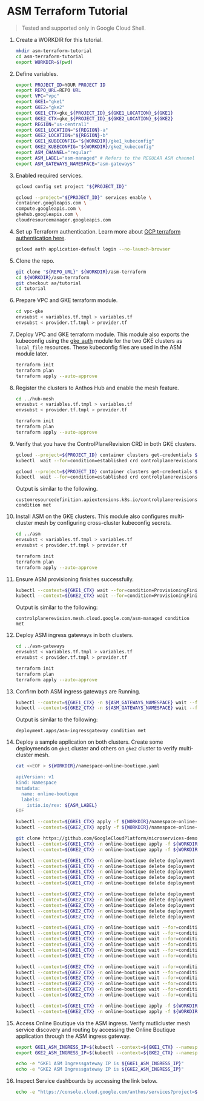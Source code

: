 # ASM Terraform Tutorial

> Tested and supported only in Google Cloud Shell.

1.  Create a WORKDIR for this tutorial.

    ```bash
    mkdir asm-terraform-tutorial
    cd asm-terraform-tutorial
    export WORKDIR=$(pwd)
    ```

1.  Define variables.

    ```bash
    export PROJECT_ID=YOUR PROJECT ID
    export REPO_URL=REPO URL
    export VPC="vpc"
    export GKE1="gke1"
    export GKE2="gke2"
    export GKE1_CTX=gke_${PROJECT_ID}_${GKE1_LOCATION}_${GKE1}
    export GKE2_CTX=gke_${PROJECT_ID}_${GKE2_LOCATION}_${GKE2}
    export REGION="us-central1"
    export GKE1_LOCATION="${REGION}-a"
    export GKE2_LOCATION="${REGION}-b"
    export GKE1_KUBECONFIG="${WORKDIR}/gke1_kubeconfig"
    export GKE2_KUBECONFIG="${WORKDIR}/gke2_kubeconfig"
    export ASM_CHANNEL="regular"
    export ASM_LABEL="asm-managed" # Refers to the REGULAR ASM channel
    export ASM_GATEWAYS_NAMESPACE="asm-gateways"
    ```

1.  Enabled required services.

    ```bash
    gcloud config set project "${PROJECT_ID}"

    gcloud --project="${PROJECT_ID}" services enable \
    container.googleapis.com \
    compute.googleapis.com \
    gkehub.googleapis.com \
    cloudresourcemanager.googleapis.com
    ```

1.  Set up Terraform authentication. Learn more about [GCP terraform authentication here](https://registry.terraform.io/providers/hashicorp/google/latest/docs/guides/provider_reference#authentication).

    ```bash
    gcloud auth application-default login --no-launch-browser
    ```

1.  Clone the repo.

    ```bash
    git clone "${REPO_URL}" ${WORKDIR}/asm-terraform
    cd ${WORKDIR}/asm-terraform
    git checkout aa/tutorial
    cd tutorial
    ```

1.  Prepare VPC and GKE terraform module.

    ```bash
    cd vpc-gke
    envsubst < variables.tf.tmpl > variables.tf
    envsubst < provider.tf.tmpl > provider.tf
    ```

1.  Deploy VPC and GKE terraform module. This module also exports the kubeconfig using the [gke_auth](https://github.com/terraform-google-modules/terraform-google-kubernetes-engine/tree/master/modules/auth) module for the two GKE clusters as `local_file` resources. These kubeconfig files are used in the ASM module later.

    ```bash
    terraform init
    terraform plan
    terraform apply --auto-approve
    ```

1.  Register the clusters to Anthos Hub and enable the mesh feature.

    ```bash
    cd ../hub-mesh
    envsubst < variables.tf.tmpl > variables.tf
    envsubst < provider.tf.tmpl > provider.tf

    terraform init
    terraform plan
    terraform apply --auto-approve
    ```

1.  Verify that you have the ControlPlaneRevision CRD in both GKE clusters.

    ```bash
    gcloud --project=${PROJECT_ID} container clusters get-credentials ${GKE1} --zone ${GKE1_LOCATION}
    kubectl  wait --for=condition=established crd controlplanerevisions.mesh.cloud.google.com --timeout=5m

    gcloud --project=${PROJECT_ID} container clusters get-credentials ${GKE2} --zone ${GKE2_LOCATION}
    kubectl  wait --for=condition=established crd controlplanerevisions.mesh.cloud.google.com --timeout=5m
    ```

    Output is similar to the following.

    ```
    customresourcedefinition.apiextensions.k8s.io/controlplanerevisions.mesh.cloud.google.com condition met
    ```

1.  Install ASM on the GKE clusters. This module also configures multi-cluster mesh by configuring cross-cluster kubeconfig secrets.

    ```bash
    cd ../asm
    envsubst < variables.tf.tmpl > variables.tf
    envsubst < provider.tf.tmpl > provider.tf

    terraform init
    terraform plan
    terraform apply --auto-approve
    ```

1.  Ensure ASM provisioning finishes successfully.

    ```bash
    kubectl --context=${GKE1_CTX} wait --for=condition=ProvisioningFinished controlplanerevision asm-managed -n istio-system --timeout=10m
    kubectl --context=${GKE2_CTX} wait --for=condition=ProvisioningFinished controlplanerevision asm-managed -n istio-system --timeout=10m
    ```

    Output is similar to the following:

    ```
    controlplanerevision.mesh.cloud.google.com/asm-managed condition met
    ```

1.  Deploy ASM ingress gateways in both clusters.

    ```bash
    cd ../asm-gateways
    envsubst < variables.tf.tmpl > variables.tf
    envsubst < provider.tf.tmpl > provider.tf

    terraform init
    terraform plan
    terraform apply --auto-approve
    ```

1.  Confirm both ASM ingress gateways are Running.

    ```bash
    kubectl --context=${GKE1_CTX} -n ${ASM_GATEWAYS_NAMESPACE} wait --for=condition=available --timeout=5m deployment asm-ingressgateway
    kubectl --context=${GKE2_CTX} -n ${ASM_GATEWAYS_NAMESPACE} wait --for=condition=available --timeout=5m deployment asm-ingressgateway
    ```

    Output is similar to the following:

    ```
    deployment.apps/asm-ingressgateway condition met
    ```

1.  Deploy a sample application on both clusters. Create some deploymends on `gke1` cluster and others on `gke2` cluster to verify multi-cluster mesh.

    ```bash
    cat <<EOF > ${WORKDIR}/namespace-online-boutique.yaml

    apiVersion: v1
    kind: Namespace
    metadata:
      name: online-boutique
      labels:
        istio.io/rev: ${ASM_LABEL}
    EOF

    kubectl --context=${GKE1_CTX} apply -f ${WORKDIR}/namespace-online-boutique.yaml
    kubectl --context=${GKE2_CTX} apply -f ${WORKDIR}/namespace-online-boutique.yaml

    git clone https://github.com/GoogleCloudPlatform/microservices-demo.git ${WORKDIR}/online-boutique
    kubectl --context=${GKE1_CTX} -n online-boutique apply -f ${WORKDIR}/online-boutique/release/kubernetes-manifests.yaml
    kubectl --context=${GKE2_CTX} -n online-boutique apply -f ${WORKDIR}/online-boutique/release/kubernetes-manifests.yaml

    kubectl --context=${GKE1_CTX} -n online-boutique delete deployment adservice
    kubectl --context=${GKE1_CTX} -n online-boutique delete deployment cartservice
    kubectl --context=${GKE1_CTX} -n online-boutique delete deployment redis-cart
    kubectl --context=${GKE1_CTX} -n online-boutique delete deployment currencyservice
    kubectl --context=${GKE1_CTX} -n online-boutique delete deployment emailservice

    kubectl --context=${GKE2_CTX} -n online-boutique delete deployment paymentservice
    kubectl --context=${GKE2_CTX} -n online-boutique delete deployment productcatalogservice
    kubectl --context=${GKE2_CTX} -n online-boutique delete deployment shippingservice
    kubectl --context=${GKE2_CTX} -n online-boutique delete deployment checkoutservice
    kubectl --context=${GKE2_CTX} -n online-boutique delete deployment recommendationservice

    kubectl --context=${GKE1_CTX} -n online-boutique wait --for=condition=available --timeout=5m deployment frontend
    kubectl --context=${GKE1_CTX} -n online-boutique wait --for=condition=available --timeout=5m deployment paymentservice
    kubectl --context=${GKE1_CTX} -n online-boutique wait --for=condition=available --timeout=5m deployment productcatalogservice
    kubectl --context=${GKE1_CTX} -n online-boutique wait --for=condition=available --timeout=5m deployment shippingservice
    kubectl --context=${GKE1_CTX} -n online-boutique wait --for=condition=available --timeout=5m deployment recommendationservice
    kubectl --context=${GKE1_CTX} -n online-boutique wait --for=condition=available --timeout=5m deployment checkoutservice

    kubectl --context=${GKE2_CTX} -n online-boutique wait --for=condition=available --timeout=5m deployment frontend
    kubectl --context=${GKE2_CTX} -n online-boutique wait --for=condition=available --timeout=5m deployment adservice
    kubectl --context=${GKE2_CTX} -n online-boutique wait --for=condition=available --timeout=5m deployment cartservice
    kubectl --context=${GKE2_CTX} -n online-boutique wait --for=condition=available --timeout=5m deployment currencyservice
    kubectl --context=${GKE2_CTX} -n online-boutique wait --for=condition=available --timeout=5m deployment emailservice
    kubectl --context=${GKE2_CTX} -n online-boutique wait --for=condition=available --timeout=5m deployment redis-cart

    kubectl --context=${GKE1_CTX} -n online-boutique apply -f ${WORKDIR}/asm-terraform/tutorial/online-boutique/asm-manifests.yaml
    kubectl --context=${GKE2_CTX} -n online-boutique apply -f ${WORKDIR}/asm-terraform/tutorial/online-boutique/asm-manifests.yaml
    ```

1.  Access Online Boutique via the ASM ingress. Verify mutlicluster mesh service discovery and routing by accessing the Online Boutique application through the ASM ingress gateway.

    ```bash
    export GKE1_ASM_INGRESS_IP=$(kubectl --context=${GKE1_CTX} --namespace ${ASM_GATEWAYS_NAMESPACE} get svc asm-ingressgateway -o jsonpath={.status.loadBalancer.ingress..ip})
    export GKE2_ASM_INGRESS_IP=$(kubectl --context=${GKE2_CTX} --namespace ${ASM_GATEWAYS_NAMESPACE} get svc asm-ingressgateway -o jsonpath={.status.loadBalancer.ingress..ip})

    echo -e "GKE1 ASM Ingressgateway IP is ${GKE1_ASM_INGRESS_IP}"
    echo -e "GKE2 ASM Ingressgateway IP is ${GKE2_ASM_INGRESS_IP}"
    ```

1.  Inspect Service dashboards by accessing the link below.

    ```bash
    echo -e "https://console.cloud.google.com/anthos/services?project=${PROJECT_ID}"
    ```
